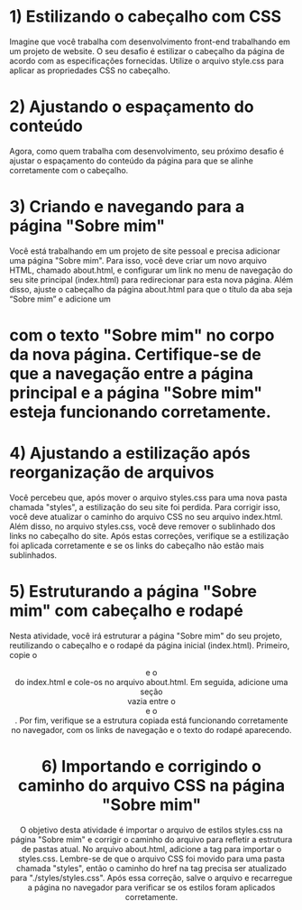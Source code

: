 # 1) Estilizando o cabeçalho com CSS
Imagine que você trabalha com desenvolvimento front-end trabalhando em um projeto de website. O seu desafio é estilizar o cabeçalho da página de acordo com as especificações fornecidas. Utilize o arquivo style.css para aplicar as propriedades CSS no cabeçalho.

# 2) Ajustando o espaçamento do conteúdo
Agora, como quem trabalha com desenvolvimento, seu próximo desafio é ajustar o espaçamento do conteúdo da página para que se alinhe corretamente com o cabeçalho.

# 3) Criando e navegando para a página "Sobre mim"
Você está trabalhando em um projeto de site pessoal e precisa adicionar uma página "Sobre mim". Para isso, você deve criar um novo arquivo HTML, chamado about.html, e configurar um link no menu de navegação do seu site principal (index.html) para redirecionar para esta nova página. Além disso, ajuste o cabeçalho da página about.html para que o título da aba seja “Sobre mim” e adicione um <h1> com o texto "Sobre mim" no corpo da nova página. Certifique-se de que a navegação entre a página principal e a página "Sobre mim" esteja funcionando corretamente.

# 4) Ajustando a estilização após reorganização de arquivos
Você percebeu que, após mover o arquivo styles.css para uma nova pasta chamada "styles", a estilização do seu site foi perdida. Para corrigir isso, você deve atualizar o caminho do arquivo CSS no seu arquivo index.html. Além disso, no arquivo styles.css, você deve remover o sublinhado dos links no cabeçalho do site. Após estas correções, verifique se a estilização foi aplicada corretamente e se os links do cabeçalho não estão mais sublinhados.

# 5) Estruturando a página "Sobre mim" com cabeçalho e rodapé
Nesta atividade, você irá estruturar a página "Sobre mim" do seu projeto, reutilizando o cabeçalho e o rodapé da página inicial (index.html). Primeiro, copie o <header> e o <footer> do index.html e cole-os no arquivo about.html. Em seguida, adicione uma seção <main> vazia entre o <header> e o <footer>. Por fim, verifique se a estrutura copiada está funcionando corretamente no navegador, com os links de navegação e o texto do rodapé aparecendo.

# 6) Importando e corrigindo o caminho do arquivo CSS na página "Sobre mim"
O objetivo desta atividade é importar o arquivo de estilos styles.css na página "Sobre mim" e corrigir o caminho do arquivo para refletir a estrutura de pastas atual. No arquivo about.html, adicione a tag <link> para importar o styles.css. Lembre-se de que o arquivo CSS foi movido para uma pasta chamada "styles", então o caminho do href na tag <link> precisa ser atualizado para "./styles/styles.css". Após essa correção, salve o arquivo e recarregue a página no navegador para verificar se os estilos foram aplicados corretamente.
